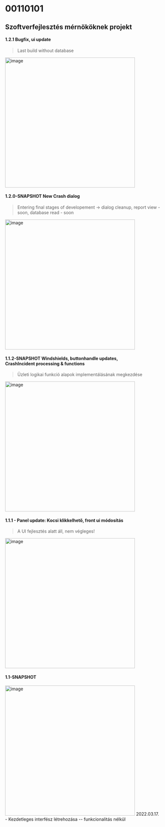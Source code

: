 # 00110101
## Szoftverfejlesztés mérnököknek projekt

#### 1.2.1 Bugfix, ui update
> Last build without database
<img width="420" alt="image" src="https://user-images.githubusercontent.com/78929870/167027477-ce9f8b7d-f4d3-452b-8fe1-17f795ca98ce.png">

#### 1.2.0-SNAPSHOT New Crash dialog
> Entering final stages of developement -> dialog cleanup, report view - soon, database read - soon
<img width="420" alt="image" src="https://user-images.githubusercontent.com/78929870/166199481-b8c9623d-f9f8-4ee2-a767-cca14e2207bb.png">


#### 1.1.2-SNAPSHOT Windshields, buttonhandle updates, <br /> CrashIncident processing & functions
> Üzleti logikai funkció alapok implementálásának megkezdése
<img width="420" alt="image" src="https://user-images.githubusercontent.com/78929870/159138146-40ac5605-6a08-49dc-a291-d252c7fb9598.png">


#### 1.1.1 - Panel update: Kocsi klikkelhető, front ui módosítás
> A UI fejlesztés alatt áll, nem végleges! <br/>
<img width="420" alt="image" src="https://user-images.githubusercontent.com/78929870/158992294-3d4303b8-9a7a-426e-a1a7-5633aefafa56.png">

#### 1.1-SNAPSHOT
<img width="420" alt="image" src="https://user-images.githubusercontent.com/78929870/158825001-bab1ab26-a7d0-449a-8990-3c2d629c0902.png">
2022.03.17. - Kezdetleges interfész létrehozása -- funkcionalitás nélkül
